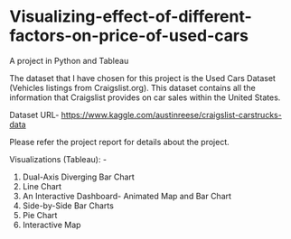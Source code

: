 # Visualizing-effect-of-different-factors-on-price-of-used-cars
A project in Python and Tableau

The dataset that I have chosen for this project is the Used Cars Dataset (Vehicles listings from Craigslist.org). This dataset contains all the information that Craigslist provides on car sales
within the United States.

Dataset URL- https://www.kaggle.com/austinreese/craigslist-carstrucks-data

Please refer the project report for details about the project.

Visualizations (Tableau): -
1. Dual-Axis Diverging Bar Chart
2. Line Chart
3. An Interactive Dashboard- Animated Map and Bar Chart
4. Side-by-Side Bar Charts
5. Pie Chart
6. Interactive Map
